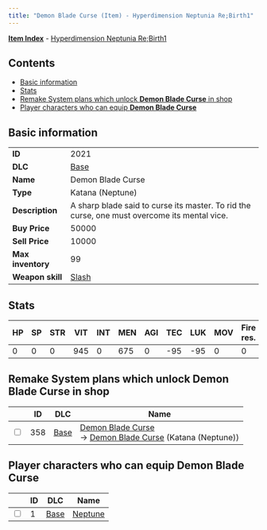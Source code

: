 ```yaml
---
title: "Demon Blade Curse (Item) - Hyperdimension Neptunia Re;Birth1"
---
```


[**Item Index**](/neptunia/rb1/item/index.html) - [Hyperdimension Neptunia Re;Birth1](/neptunia/rb1)

## Contents

- [Basic information](#basic-information)
- [Stats](#stats)
- [Remake System plans which unlock **Demon Blade Curse** in shop](#remake-system-plans-which-unlock-demon-blade-curse-in-shop)
- [Player characters who can equip **Demon Blade Curse**](#player-characters-who-can-equip-demon-blade-curse)

## Basic information

|   |   |
| -- | -- |
| **ID** | 2021 |
| **DLC** | [Base](/neptunia/rb1/dlc/1-base.html) |
| **Name** | Demon Blade Curse |
| **Type** | Katana (Neptune) |
| **Description** | A sharp blade said to curse its master. To rid the curse, one must overcome its mental vice. |
| **Buy Price** | 50000 |
| **Sell Price** | 10000 |
| **Max inventory** | 99 |
| **Weapon skill** | [Slash](/neptunia/rb1/skill/1-2-slash.html) |


## Stats

| HP | SP | STR | VIT | INT | MEN | AGI | TEC | LUK | MOV | Fire res. | Ice res. | Wind res. | Lightning res. |
| -- | -- | --- | --- | --- | --- | --- | --- | --- | --- | --------- | -------- | --------- | -------------- |
| 0 | 0 | 0 | 945 | 0 | 675 | 0 | -95 | -95 | 0 | 0 | 0 | 0 | 0 |


## Remake System plans which unlock **Demon Blade Curse** in shop

|    | ID | DLC | Name |
| -- | -- | --- | ---- |
| <input type="checkbox" id="rb1-remake-1-358" class="trackbox" /> | 358 | [Base](/neptunia/rb1/dlc/1-base.html) | [Demon Blade Curse](/neptunia/rb1/remake/1-358-demon-blade-curse.html)<br /> → [Demon Blade Curse](/neptunia/rb1/item/1-2021-demon-blade-curse.html) (Katana (Neptune)) |


## Player characters who can equip **Demon Blade Curse**

|    | ID | DLC | Name |
| -- | -- | --- | ---- |
| <input type="checkbox" id="rb1-player-1-1" class="trackbox" /> | 1 | [Base](/neptunia/rb1/dlc/1-base.html) | [Neptune](/neptunia/rb1/player/1-1-neptune.html) |

